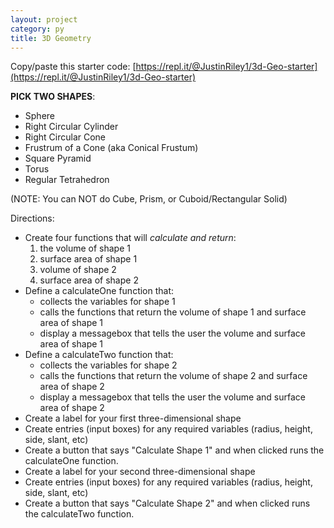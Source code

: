 ```yaml
---
layout: project
category: py
title: 3D Geometry
---
```

Copy/paste this starter code: [https://repl.it/@JustinRiley1/3d-Geo-starter](https://repl.it/@JustinRiley1/3d-Geo-starter)

**PICK TWO SHAPES**:
  - Sphere
  - Right Circular Cylinder
  - Right Circular Cone
  - Frustrum of a Cone (aka Conical Frustum)
  - Square Pyramid
  - Torus
  - Regular Tetrahedron

(NOTE: You can NOT do Cube, Prism, or Cuboid/Rectangular Solid)

Directions:
- Create four functions that will *calculate and return*:
    1.  the volume of shape 1
    1.  surface area of shape 1
    1.  volume of shape 2
    1.  surface area of shape 2
- Define a calculateOne function that:
    - collects the variables for shape 1
    - calls the functions that return the volume of shape 1 and surface area of shape 1
    - display a messagebox that tells the user the volume and surface area of shape 1
- Define a calculateTwo function that:
    - collects the variables for shape 2
    - calls the functions that return the volume of shape 2 and surface area of shape 2
    - display a messagebox that tells the user the volume and surface area of shape 2
- Create a label for your first three-dimensional shape
- Create entries (input boxes) for any required variables (radius, height, side, slant, etc)
- Create a button that says "Calculate Shape 1" and when clicked runs the calculateOne function.
- Create a label for your second three-dimensional shape
- Create entries (input boxes) for any required variables (radius, height, side, slant, etc)
- Create a button that says "Calculate Shape 2" and when clicked runs the calculateTwo function.
